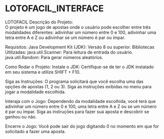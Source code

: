 # LOTOFACIL_INTERFACE

LOTOFACIL Descrição do Projeto: </br>
O projeto é um jogo de apostas onde o usuário pode escolher entre três modalidades diferentes: adivinhar um número entre 0 e 100, adivinhar uma letra entre A e Z ou adivinhar se um número é par ou ímpar.

Requisitos: Java Development Kit (JDK): Versão 8 ou superior. Bibliotecas Utilizadas: java.util.Scanner: Para leitura de entrada do usuário. java.util.Random: Para gerar números aleatórios.

Como Rodar o Projeto: Instale o JDK: Certifique-se de ter o JDK instalado em seu sistema e utilize SHIFT + F10.

Siga as Instruções: O programa solicitará que você escolha uma das opções de apostas (1, 2 ou 3). Siga as instruções exibidas no menu para jogar a modalidade escolhida.

Interaja com o Jogo: Dependendo da modalidade escolhida, você terá que adivinhar um número entre 0 e 100, uma letra entre A e Z ou se um número é par ou ímpar. Siga as instruções para fazer sua aposta e descobrir se ganhou ou não.

Encerre o Jogo: Você pode sair do jogo digitando 0 no momento em que for solicitado a fazer uma aposta.
